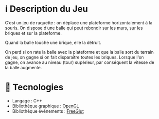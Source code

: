 # ℹ️ Description du Jeu

  C’est un jeu de raquette : on déplace une plateforme horizontalement à la souris. On dispose d’une balle qui peut rebondir sur les murs, sur les briques et sur la plateforme. 

  Quand la balle touche une brique, elle la détruit.
  
  On perd si on rate la balle avec la plateforme et que la balle sort du terrain de jeu, on gagne si on fait disparaître toutes les briques. 
Lorsque l'on gagne, on avance au niveau (tour) supérieur, par conséquent la vitesse de la balle augmente.

# 🚀 Tecnologies

<ul>
  <li>Langage : C++</li>
  <li>Bibliothèque graphique : <a href="https://www.opengl.org/" target="_blank">OpenGL</a></li>
  <li>Bibliothèque évènements : <a href="https://freeglut.sourceforge.net/docs/api.php" target="_blank">FreeGlut</a></li>
</ul>
